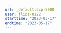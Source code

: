 ```yaml
---
url: _default:scp-5900
user: flips-0122
starttime: "2023-03-17"
endtime: "2023-05-17"
---
```

<reserve />
